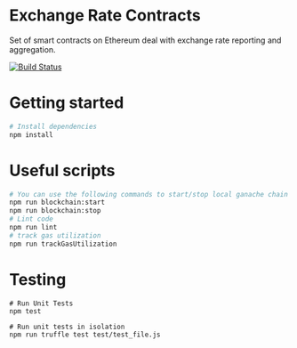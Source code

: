 # Exchange Rate Contracts
Set of smart contracts on Ethereum deal with exchange rate reporting and aggregation.

[![Build Status](https://travis-ci.com/frgprotocol/market-oracle.svg?token=xxNsLhLrTiyG3pc78i5v&branch=master)](https://travis-ci.com/frgprotocol/market-oracle)

# Getting started
```bash
# Install dependencies
npm install
```

# Useful scripts
``` bash
# You can use the following commands to start/stop local ganache chain
npm run blockchain:start
npm run blockchain:stop
# Lint code
npm run lint
# track gas utilization
npm run trackGasUtilization
```

# Testing
```
# Run Unit Tests
npm test

# Run unit tests in isolation
npm run truffle test test/test_file.js
```
